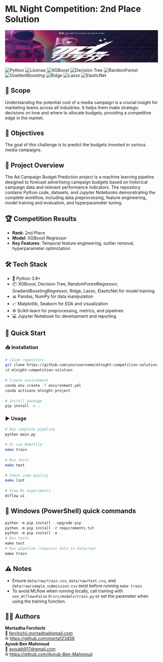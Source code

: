 # ML Night Competition: 2nd Place Solution

![Project cover](assets/header.png)


![Python](https://img.shields.io/badge/Python-3.9-blue)
![License](https://img.shields.io/badge/License-MIT-lightgrey)
![XGBoost](https://img.shields.io/badge/XGBoost-1.7.4-green)
![Decision Tree](https://img.shields.io/badge/Decision%20Tree-1.1.2-blue)
![RandomForest](https://img.shields.io/badge/RandomForest-1.1.2-yellow)
![GradientBoosting](https://img.shields.io/badge/GradientBoosting-1.1.2-orange)
![Ridge](https://img.shields.io/badge/Ridge-1.1.2-lightgrey)
![Lasso](https://img.shields.io/badge/Lasso-1.1.2-lightblue)
![ElasticNet](https://img.shields.io/badge/ElasticNet-1.1.2-purple)


## 📌 Scope

Understanding the potential cost of a media campaign is a crucial insight for marketing teams across all industries. It helps them make strategic decisions on how and where to allocate budgets, providing a competitive edge in the market.

## 📝 Objectives

The goal of this challenge is to predict the budgets invested in various media campaigns.

## 🚀 Project Overview

The Ad Campaign Budget Prediction project is a machine learning pipeline designed to forecast advertising campaign budgets based on historical campaign data and relevant performance indicators. The repository contains Python code, datasets, and Jupyter Notebooks demonstrating the complete workflow, including data preprocessing, feature engineering, model training and evaluation, and hyperparameter tuning.

## 🏆 Competition Results

- **Rank**: 2nd Place
- **Model**: XGBoost Regressor
- **Key Features**: Temporal feature engineering, outlier removal, hyperparameter optimization

## 🛠️ Tech Stack
- 🐍 Python 3.8+
- 📦 XGBoost, Decision Tree, RandomForestRegressor, GradientBoostingRegressor, Ridge, Lasso, ElasticNet for model training.
- 📊 Pandas, NumPy for data manipulation
- 📈 Matplotlib, Seaborn for EDA and visualization
- ⚙️ Scikit-learn for preprocessing, metrics, and pipelines
- 💻 Jupyter Notebook for development and reporting

## 🏁 Quick Start

### 📥 Installation

```bash
# Clone repository
git clone https://github.com/yourusername/mlnight-competition-solution.git
cd mlnight-competition-solution

# Create environment
conda env create -f environment.yml
conda activate mlnight-project

# Install package
pip install -e .

```

### ▶️ Usage

```bash
# Run complete pipeline
python main.py

# Or use Makefile
make train

# Run tests
make test

# Check code quality
make lint

# View ML experiments
mlflow ui
```

## 🐚 Windows (PowerShell) quick commands

```powershell
python -m pip install --upgrade pip
python -m pip install -r requirements.txt
python -m pip install -e .
# Run tests
make test
# Run pipeline (requires data in data/raw)
make train
```

## ⚠️ Notes
- Ensure `data/raw/train.csv`, `data/raw/test.csv`, and `data/raw/sample_submission.csv` exist before running `make train`.
- To avoid MLflow when running locally, call training with `use_mlflow=False` in `src/models/train.py` or set the parameter when using the training function.

## 🧑‍💻 Authors

**Mortadha Ferchichi**  
📧 ferchichii.mortadha@gmail.com  
🌐 https://github.com/morta123456  
**Ayoub Ben Mahmoud**  
📧 ayoubb917@gmail.com  
🌐 https://github.com/Ayoub-Ben-Mahmoud  
